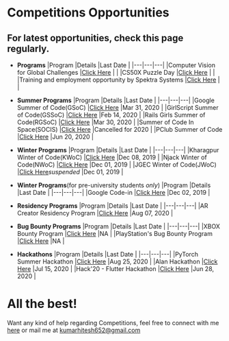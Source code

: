 # Competitions Opportunities

## For latest opportunities, check this page regularly.

- **Programs**
  |Program   |Details   |Last Date   |
  |---|---|---|
  |Computer Vision for Global Challenges   |[Click Here](https://research.fb.com/programs/research-awards/proposals/computer-vision-for-global-challenges-request-for-proposals/#About)   |   |
  |CS50X Puzzle Day   |[Click Here](https://cs50.harvard.edu/x/2020/puzzles/)   |   |
  |Training and employment opportunity by Spektra Systems   |[Click Here](http://blog.spektrasystems.com/2019/04/29/spektra-systems-university-training-employment-program/)   |   |

- **Summer Programs**
  |Program   |Details   |Last Date   |
  |---|---|---|
  |Google Summer of Code(GSoC)   |[Click Here](https://summerofcode.withgoogle.com)   |Mar 31, 2020   |
  |GirlScript Summer of Code(GSSoC)   |[Click Here](https://www.gssoc.tech/index.html)   |Feb 14, 2020   |
  |Rails Girls Summer of Code(RGSoC)   |[Click Here](https://railsgirlssummerofcode.org)   |Mar 30, 2020   |
  |Summer of Code In Space(SOCIS)   |[Click Here](https://socis.esa.int/)   |Cancelled for 2020   |
  |PClub Summer of Code   |[Click Here](https://www.pclubsummerofcode.in)   |Jun 20, 2020   |
  
- **Winter Programs**
  |Program   |Details   |Last Date   |
  |---|---|---|
  |Kharagpur Winter of Code(KWoC)   |[Click Here](https://kwoc.kossiitkgp.org/)   |Dec 08, 2019   |
  |Njack Winter of Code(NWoC)   |[Click Here](https://njackwinterofcode.github.io/)   |Dec 01, 2019   |
  |JGEC Winter of Code(JWoC)   |[Click Here](https://jwoc.tech/)*suspended*   |Dec 01, 2019   |
  
- **Winter Programs**(for pre-university students *only*)
  |Program   |Details   |Last Date   |
  |---|---|---|
  |Google Code-in   |[Click Here](https://codein.withgoogle.com/)   |Dec 02, 2019   |
  
- **Residency Programs**
  |Program   |Details   |Last Date   |
  |---|---|---|
  |AR Creator Residency Program   |[Click Here](https://lensstudio.snapchat.com/snap-ar-creator-residency-program/)   |Aug 07, 2020   |
  
- **Bug Bounty Programs**
  |Program   |Details   |Last Date   |
  |---|---|---|
  |XBOX Bounty Program   |[Click Here](https://www.microsoft.com/en-us/msrc/bounty-xbox)   |NA   |
  |PlayStation's Bug Bounty Program   |[Click Here](https://hackerone.com/playstation)   |NA   |
  
- **Hackathons**
  |Program   |Details   |Last Date   |
  |---|---|---|
  |PyTorch Summer Hackathon   |[Click Here](https://pytorch2020.devpost.com)   |Aug 25, 2020   |
  |Alan Hackathon   |[Click Here](https://hackathon.alan.app)   |Jul 15, 2020   |
  |Hack'20 - Flutter Hackathon   |[Click Here](https://flutterhackathon.com/)   |Jun 28, 2020   |
  
# All the best!

Want any kind of help regarding Competitions, feel free to connect with me [here](https://www.linkedin.com/in/hitesh-kumar-a03a2b16b/) or mail me at kumarhitesh652@gmail.com

